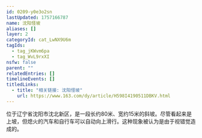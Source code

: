 ```yaml
---
id: 0209-y0e3o2sn
lastUpdated: 1757166787
name: 沈阳怪坡
aliases: []
layer: 2
categoryId: cat_LwNX9U6m
tagIds:
  - tag_jKWvm6pa
  - tag_WvL9rxXI
nsfw: false
parent: ""
relatedEntries: []
timelineEvents: []
titledLinks:
  - title: "相关链接: 沈阳怪坡"
    url: https://www.163.com/dy/article/H598I4190511DBKV.html
---
```


位于辽宁省沈阳市沈北新区，是一段长约80米、宽约15米的斜坡。尽管看起来是上坡，但熄火的汽车和自行车可以自动向上滑行。这种现象被认为是由于视错觉造成的。